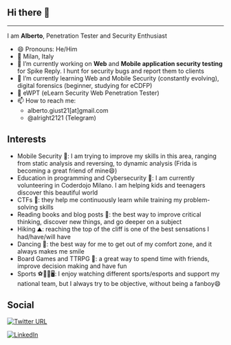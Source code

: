 ## Hi there 👋

---
I am **Alberto**, Penetration Tester and Security Enthusiast
- 😄 Pronouns: He/Him
- 📍 Milan, Italy
- 🔭 I’m currently working on **Web** and **Mobile application security testing** for Spike Reply. I hunt for security bugs and report them to clients
- 🌱 I’m currently learning Web and Mobile Security (constantly evolving), digital forensics (beginner, studying for eCDFP)
- 📜 eWPT (eLearn Security Web Penetration Tester)
- 📫 How to reach me:
  - alberto.giust21[at]gmail.com
  - @alright2121 (Telegram)

## Interests
- Mobile Security 📱: I am trying to improve my skills in this area, ranging from static analysis and reversing, to dynamic analysis (Frida is becoming a great friend of mine😄)
- Education in programming and Cybersecurity 🧮: I am currently volunteering in Coderdojo Milano. I am helping kids and teenagers discover this beautiful world
- CTFs 🚩: they help me continuously learn while training my problem-solving skills
- Reading books and blog posts 📖: the best way to improve critical thinking, discover new things, and go deeper on a subject
- Hiking ⛰️: reaching the top of the cliff is one of the best sensations I had/have/will have
- Dancing 🕺: the best way for me to get out of my comfort zone, and it always makes me smile
- Board Games and TTRPG 🎲: a great way to spend time with friends, improve decision making and have fun
- Sports ⚽🏀🏐🖥️: I enjoy watching different sports/esports and support my national team, but I always try to be objective, without being a fanboy😄

## Social
[![Twitter URL](https://img.shields.io/twitter/url.svg?label=Follow%20%40alright2121&style=social&url=https%3A%2F%2Ftwitter.com%2Falright2121)](https://twitter.com/alright2121)

<a href="https://www.linkedin.com/in/alberto-giust/" target="_blank"><img src="https://img.shields.io/badge/LinkedIn-%230077B5.svg?&style=flat-square&logo=linkedin&logoColor=white" alt="LinkedIn"></a>
<!--
**alright21/alright21** is a ✨ _special_ ✨ repository because its `README.md` (this file) appears on your GitHub profile.

Here are some ideas to get you started:

- 🔭 I’m currently working on ...
- 🌱 I’m currently learning ...
- 👯 I’m looking to collaborate on ...
- 🤔 I’m looking for help with ...
- 💬 Ask me about ...
- 📫 How to reach me: ...
- 😄 Pronouns: ...
- ⚡ Fun fact: ...
-->
